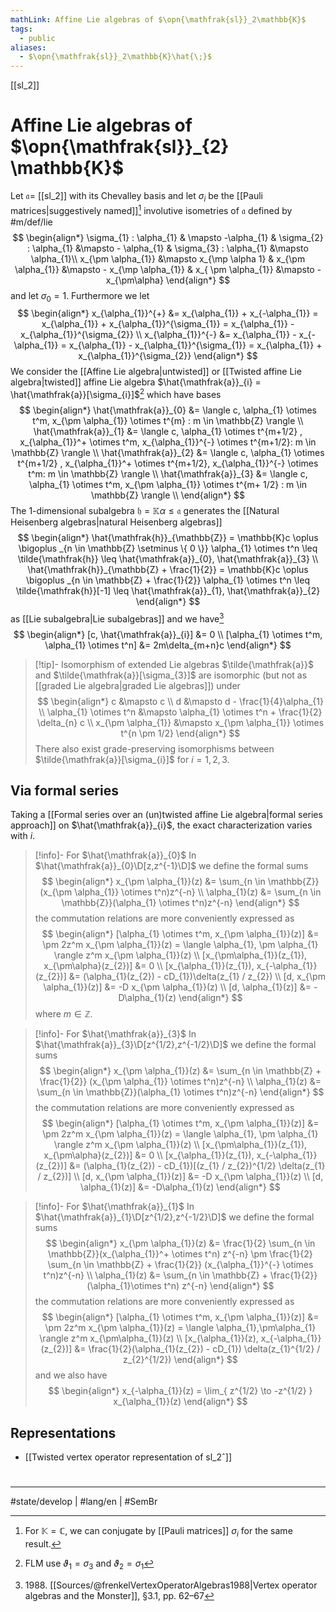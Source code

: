```yaml
---
mathLink: Affine Lie algebras of $\opn{\mathfrak{sl}}_2\mathbb{K}$
tags:
  - public
aliases:
  - $\opn{\mathfrak{sl}}_2\mathbb{K}\hat{\;}$
---
```

[[sl_2]]
# Affine Lie algebras of $\opn{\mathfrak{sl}}_{2} \mathbb{K}$

Let $\mathfrak{a} =$ [[sl_2]] with its Chevalley basis and let $\sigma_{i}$ be the [[Pauli matrices|suggestively named]][^Pauli] involutive isometries of $\mathfrak{a}$ defined by #m/def/lie 
$$
\begin{align*}
\sigma_{1} : \alpha_{1} & \mapsto -\alpha_{1} &
\sigma_{2} : \alpha_{1} &\mapsto - \alpha_{1} &
\sigma_{3} : \alpha_{1} &\mapsto \alpha_{1}\\
x_{\pm \alpha_{1}} &\mapsto x_{\mp \alpha 1} 
& x_{\pm \alpha_{1}} &\mapsto - x_{\mp \alpha_{1}}
& x_{ \pm \alpha_{1}} &\mapsto -x_{\pm\alpha}
\end{align*} 
$$
and let $\sigma_{0} = 1$.
Furthermore we let
$$
\begin{align*}
x_{\alpha_{1}}^{+} &= x_{\alpha_{1}} + x_{-\alpha_{1}} = x_{\alpha_{1}} + x_{\alpha_{1}}^{\sigma_{1}} = x_{\alpha_{1}} - x_{\alpha_{1}}^{\sigma_{2}} \\
x_{\alpha_{1}}^{-} &= x_{\alpha_{1}} - x_{-\alpha_{1}} = x_{\alpha_{1}} - x_{\alpha_{1}}^{\sigma_{1}} = x_{\alpha_{1}} + x_{\alpha_{1}}^{\sigma_{2}}
\end{align*}
$$
We consider the [[Affine Lie algebra|untwisted]] or [[Twisted affine Lie algebra|twisted]] affine Lie algebra $\hat{\mathfrak{a}}_{i} = \hat{\mathfrak{a}}[\sigma_{i}]$[^FLM]
which have bases
$$
\begin{align*}
\hat{\mathfrak{a}}_{0} &= \langle c, \alpha_{1} \otimes t^m, x_{\pm \alpha_{1}} \otimes t^{m} : m \in \mathbb{Z} \rangle \\
\hat{\mathfrak{a}}_{1} &= \langle c, \alpha_{1} \otimes t^{m+1/2} , x_{\alpha_{1}}^+ \otimes t^m, x_{\alpha_{1}}^{-} \otimes t^{m+1/2}: m \in \mathbb{Z} \rangle  \\
\hat{\mathfrak{a}}_{2} &= \langle c, \alpha_{1} \otimes t^{m+1/2} , x_{\alpha_{1}}^+ \otimes t^{m+1/2}, x_{\alpha_{1}}^{-} \otimes t^m: m \in \mathbb{Z} \rangle  \\
\hat{\mathfrak{a}}_{3} &= \langle c, \alpha_{1} \otimes t^m, x_{\pm \alpha_{1}} \otimes t^{m+ 1/2} : m \in \mathbb{Z} \rangle \\
\end{align*}
$$
The 1-dimensional subalgebra $\mathfrak{ h }= \mathbb{K}\alpha \leq \mathfrak{a}$ generates the [[Natural Heisenberg algebras|natural Heisenberg algebras]]
$$
\begin{align*}
\hat{\mathfrak{h}}_{\mathbb{Z}} = \mathbb{K}c \oplus \bigoplus _{n \in \mathbb{Z} \setminus \{ 0 \}} \alpha_{1} \otimes t^n \leq \tilde{\mathfrak{h}} \leq \hat{\mathfrak{a}}_{0}, \hat{\mathfrak{a}}_{3}  \\
\hat{\mathfrak{h}}_{\mathbb{Z} + \frac{1}{2}} = \mathbb{K}c \oplus \bigoplus _{n \in \mathbb{Z} + \frac{1}{2}} \alpha_{1} \otimes t^n \leq \tilde{\mathfrak{h}}[-1] \leq \hat{\mathfrak{a}}_{1}, \hat{\mathfrak{a}}_{2}
\end{align*}
$$
as [[Lie subalgebra|Lie subalgebras]]
and we have[^1988]
$$
\begin{align*}
[c, \hat{\mathfrak{a}}_{i}] &= 0 \\
[\alpha_{1} \otimes t^m, \alpha_{1} \otimes t^n] &= 2m\delta_{m+n}c
\end{align*}
$$

> [!tip]- Isomorphism of extended Lie algebras
> $\tilde{\mathfrak{a}}$ and $\tilde{\mathfrak{a}}[\sigma_{3}]$ are isomorphic (but not as [[graded Lie algebra|graded Lie algebras]]) under
> $$
> \begin{align*}
> c &\mapsto c \\
> d &\mapsto d - \frac{1}{4}\alpha_{1} \\
> \alpha_{1} \otimes t^n &\mapsto \alpha_{1} \otimes t^n + \frac{1}{2} \delta_{n} c \\
> x_{\pm \alpha_{1}} &\mapsto x_{\pm \alpha_{1}} \otimes t^{n \pm 1/2}
> \end{align*}
> $$
> There also exist grade-preserving isomorphisms between $\tilde{\mathfrak{a}}[\sigma_{i}]$ for $i=1,2,3$.

  [^FLM]: FLM use $\vartheta_{1} = \sigma_{3}$ and $\vartheta_{2} = \sigma_{1}$
  [^1988]: 1988\. [[Sources/@frenkelVertexOperatorAlgebras1988|Vertex operator algebras and the Monster]], §3.1, pp. 62–67
  [^Pauli]: For $\mathbb{K} = \mathbb{C}$, we can conjugate by [[Pauli matrices]] $\sigma_{i}$ for the same result.

## Via formal series

Taking a [[Formal series over an (un)twisted affine Lie algebra|formal series approach]] on $\hat{\mathfrak{a}}_{i}$, the exact characterization varies with $i$.

> [!info]- For $\hat{\mathfrak{a}}_{0}$
> In $\hat{\mathfrak{a}}_{0}\D[z,z^{-1}\D]$ we define the formal sums
> $$
> \begin{align*}
> x_{\pm \alpha_{1}}(z) &= \sum_{n \in \mathbb{Z}} (x_{\pm \alpha_{1}} \otimes t^n)z^{-n} \\
> \alpha_{1}(z) &= \sum_{n \in \mathbb{Z}}(\alpha_{1} \otimes t^n)z^{-n}
> \end{align*}
> $$
> the commutation relations are more conveniently expressed as
> $$
> \begin{align*}
> [\alpha_{1} \otimes t^m, x_{\pm \alpha_{1}}(z)] &= \pm 2z^m x_{\pm \alpha_{1}}(z) = \langle \alpha_{1}, \pm \alpha_{1} \rangle z^m x_{\pm \alpha_{1}}(z) \\
> [x_{\pm\alpha_{1}}(z_{1}), x_{\pm\alpha}(z_{2})] &= 0
>  \\
>  [x_{\alpha_{1}}(z_{1}), x_{-\alpha_{1}}(z_{2})] &=
> (\alpha_{1}(z_{2}) - cD_{1})\delta(z_{1} / z_{2})  \\
> [d, x_{\pm \alpha_{1}}(z)] &= -D x_{\pm \alpha_{1}}(z) \\
> [d, \alpha_{1}(z)] &= -D\alpha_{1}(z)
> \end{align*}
> $$
> where $m \in \mathbb{Z}$.

> [!info]- For $\hat{\mathfrak{a}}_{3}$
> In $\hat{\mathfrak{a}}_{3}\D[z^{1/2},z^{-1/2}\D]$ we define the formal sums
> $$
> \begin{align*}
> x_{\pm \alpha_{1}}(z) &= \sum_{n \in \mathbb{Z} + \frac{1}{2}} (x_{\pm \alpha_{1}} \otimes t^n)z^{-n} \\
> \alpha_{1}(z) &= \sum_{n \in \mathbb{Z}}(\alpha_{1} \otimes t^n)z^{-n}
> \end{align*}
> $$
> the commutation relations are more conveniently expressed as
> $$
> \begin{align*}
> [\alpha_{1} \otimes t^m, x_{\pm \alpha_{1}}(z)] &= \pm 2z^m x_{\pm \alpha_{1}}(z) = \langle \alpha_{1}, \pm \alpha_{1} \rangle z^m x_{\pm \alpha_{1}}(z) \\
> [x_{\pm\alpha_{1}}(z_{1}), x_{\pm\alpha}(z_{2})] &= 0
>  \\
>  [x_{\alpha_{1}}(z_{1}), x_{-\alpha_{1}}(z_{2})] &= 
> (\alpha_{1}(z_{2}) - cD_{1})[(z_{1} / z_{2})^{1/2} \delta(z_{1} / z_{2})]   \\
> [d, x_{\pm \alpha_{1}}(z)] &= -D x_{\pm \alpha_{1}}(z) \\
> [d, \alpha_{1}(z)] &= -D\alpha_{1}(z)
> \end{align*}
> $$

> [!info]- For $\hat{\mathfrak{a}}_{1}$
> In $\hat{\mathfrak{a}}_{1}\D[z^{1/2},z^{-1/2}\D]$ we define the formal sums
> $$
> \begin{align*}
> x_{\pm \alpha_{1}}(z) &= \frac{1}{2} \sum_{n \in \mathbb{Z}}(x_{\alpha_{1}}^+ \otimes t^n) z^{-n} \pm \frac{1}{2} \sum_{n \in \mathbb{Z} + \frac{1}{2}} (x_{\alpha_{1}}^{-} \otimes t^n)z^{-n} \\
> \alpha_{1}(z) &= \sum_{n \in \mathbb{Z} + \frac{1}{2}}(\alpha_{1}\otimes t^n) z^{-n}
> \end{align*}
> $$
> the commutation relations are more conveniently expressed as
> $$
> \begin{align*}
> [\alpha_{1} \otimes t^m, x_{\pm \alpha_{1}}(z)] &= \pm 2z^m x_{\pm \alpha_{1}}(z)
> = \langle \alpha_{1},\pm\alpha_{1} \rangle z^m x_{\pm\alpha_{1}}(z) \\
> [x_{\alpha_{1}}(z), x_{-\alpha_{1}}(z_{2})] &= \frac{1}{2}(\alpha_{1}(z_{2}) - cD_{1}) \delta(z_{1}^{1/2} / z_{2}^{1/2})
> \end{align*}
> $$
> and we also have
> $$
> \begin{align*}
> x_{-\alpha_{1}}(z) = \lim_{ z^{1/2} \to -z^{1/2} } x_{\alpha_{1}}(z)
> \end{align*}
> $$

## Representations

- [[Twisted vertex operator representation of sl_2ˆ]]

#
---
#state/develop | #lang/en | #SemBr
